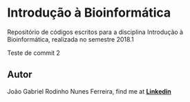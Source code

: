 # Introdução à Bioinformática
Repositório de códigos escritos para a disciplina Introdução à Bioinformática, realizada no semestre 2018.1

Teste de commit 2

## Autor
João Gabriel Rodinho Nunes Ferreira, find me at [**Linkedin**](https://www.linkedin.com/in/ferreiranunesjoao/) 
